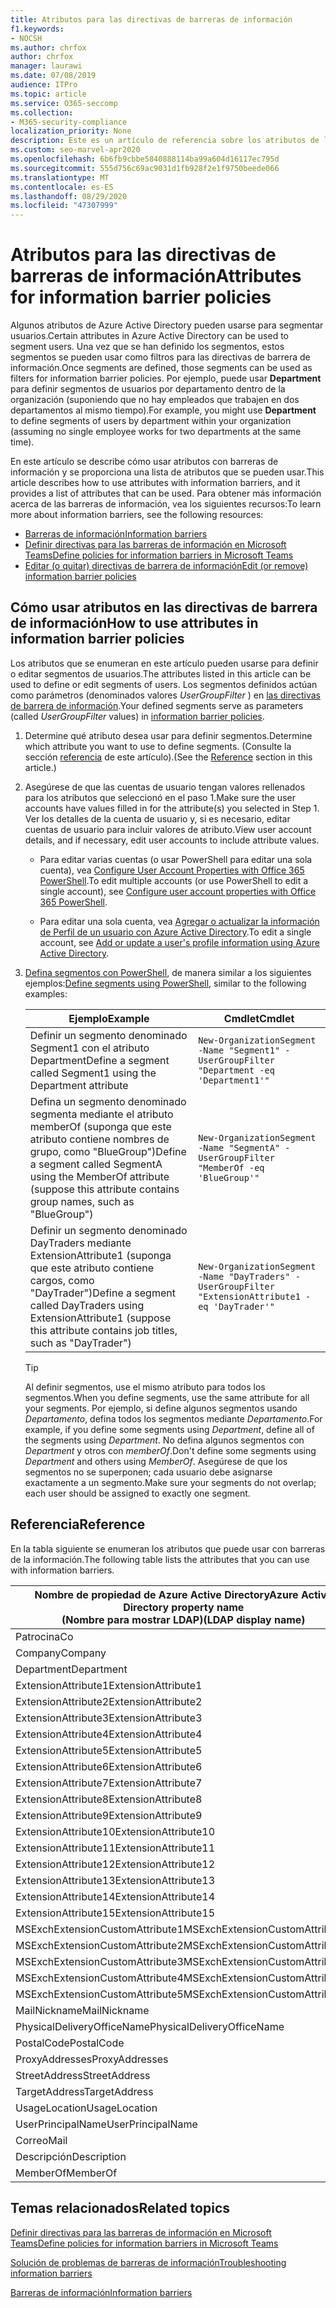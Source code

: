 ```yaml
---
title: Atributos para las directivas de barreras de información
f1.keywords:
- NOCSH
ms.author: chrfox
author: chrfox
manager: laurawi
ms.date: 07/08/2019
audience: ITPro
ms.topic: article
ms.service: O365-seccomp
ms.collection:
- M365-security-compliance
localization_priority: None
description: Este es un artículo de referencia sobre los atributos de la cuenta de usuario de Azure Active Directory que se usan para definir segmentos de barrera de información.
ms.custom: seo-marvel-apr2020
ms.openlocfilehash: 6b6fb9cbbe5840888114ba99a604d16117ec795d
ms.sourcegitcommit: 555d756c69ac9031d1fb928f2e1f9750beede066
ms.translationtype: MT
ms.contentlocale: es-ES
ms.lasthandoff: 08/29/2020
ms.locfileid: "47307999"
---
```

# <a name="attributes-for-information-barrier-policies"></a><span data-ttu-id="3bfb8-103">Atributos para las directivas de barreras de información</span><span class="sxs-lookup"><span data-stu-id="3bfb8-103">Attributes for information barrier policies</span></span>

<span data-ttu-id="3bfb8-104">Algunos atributos de Azure Active Directory pueden usarse para segmentar usuarios.</span><span class="sxs-lookup"><span data-stu-id="3bfb8-104">Certain attributes in Azure Active Directory can be used to segment users.</span></span> <span data-ttu-id="3bfb8-105">Una vez que se han definido los segmentos, estos segmentos se pueden usar como filtros para las directivas de barrera de información.</span><span class="sxs-lookup"><span data-stu-id="3bfb8-105">Once segments are defined, those segments can be used as filters for information barrier policies.</span></span> <span data-ttu-id="3bfb8-106">Por ejemplo, puede usar **Department** para definir segmentos de usuarios por departamento dentro de la organización (suponiendo que no hay empleados que trabajen en dos departamentos al mismo tiempo).</span><span class="sxs-lookup"><span data-stu-id="3bfb8-106">For example, you might use **Department** to define segments of users by department within your organization (assuming no single employee works for two departments at the same time).</span></span> 

<span data-ttu-id="3bfb8-107">En este artículo se describe cómo usar atributos con barreras de información y se proporciona una lista de atributos que se pueden usar.</span><span class="sxs-lookup"><span data-stu-id="3bfb8-107">This article describes how to use attributes with information barriers, and it provides a list of attributes that can be used.</span></span> <span data-ttu-id="3bfb8-108">Para obtener más información acerca de las barreras de información, vea los siguientes recursos:</span><span class="sxs-lookup"><span data-stu-id="3bfb8-108">To learn more about information barriers, see the following resources:</span></span>
- [<span data-ttu-id="3bfb8-109">Barreras de información</span><span class="sxs-lookup"><span data-stu-id="3bfb8-109">Information barriers</span></span>](information-barriers.md)
- [<span data-ttu-id="3bfb8-110">Definir directivas para las barreras de información en Microsoft Teams</span><span class="sxs-lookup"><span data-stu-id="3bfb8-110">Define policies for information barriers in Microsoft Teams</span></span>](information-barriers-policies.md)
- [<span data-ttu-id="3bfb8-111">Editar (o quitar) directivas de barrera de información</span><span class="sxs-lookup"><span data-stu-id="3bfb8-111">Edit (or remove) information barrier policies</span></span>](information-barriers-edit-segments-policies.md)

## <a name="how-to-use-attributes-in-information-barrier-policies"></a><span data-ttu-id="3bfb8-112">Cómo usar atributos en las directivas de barrera de información</span><span class="sxs-lookup"><span data-stu-id="3bfb8-112">How to use attributes in information barrier policies</span></span>

<span data-ttu-id="3bfb8-113">Los atributos que se enumeran en este artículo pueden usarse para definir o editar segmentos de usuarios.</span><span class="sxs-lookup"><span data-stu-id="3bfb8-113">The attributes listed in this article can be used to define or edit segments of users.</span></span> <span data-ttu-id="3bfb8-114">Los segmentos definidos actúan como parámetros (denominados valores *UserGroupFilter* ) en [las directivas de barrera de información](information-barriers-policies.md).</span><span class="sxs-lookup"><span data-stu-id="3bfb8-114">Your defined segments serve as parameters (called *UserGroupFilter* values) in [information barrier policies](information-barriers-policies.md).</span></span>

1. <span data-ttu-id="3bfb8-115">Determine qué atributo desea usar para definir segmentos.</span><span class="sxs-lookup"><span data-stu-id="3bfb8-115">Determine which attribute you want to use to define segments.</span></span> <span data-ttu-id="3bfb8-116">(Consulte la sección [referencia](#reference) de este artículo).</span><span class="sxs-lookup"><span data-stu-id="3bfb8-116">(See the [Reference](#reference) section in this article.)</span></span>

2. <span data-ttu-id="3bfb8-117">Asegúrese de que las cuentas de usuario tengan valores rellenados para los atributos que seleccionó en el paso 1.</span><span class="sxs-lookup"><span data-stu-id="3bfb8-117">Make sure the user accounts have values filled in for the attribute(s) you selected in Step 1.</span></span> <span data-ttu-id="3bfb8-118">Ver los detalles de la cuenta de usuario y, si es necesario, editar cuentas de usuario para incluir valores de atributo.</span><span class="sxs-lookup"><span data-stu-id="3bfb8-118">View user account details, and if necessary, edit user accounts to include attribute values.</span></span> 

    - <span data-ttu-id="3bfb8-119">Para editar varias cuentas (o usar PowerShell para editar una sola cuenta), vea [Configure User Account Properties with Office 365 PowerShell](https://docs.microsoft.com/microsoft-365/enterprise/configure-user-account-properties-with-microsoft-365-powershell).</span><span class="sxs-lookup"><span data-stu-id="3bfb8-119">To edit multiple accounts (or use PowerShell to edit a single account), see [Configure user account properties with Office 365 PowerShell](https://docs.microsoft.com/microsoft-365/enterprise/configure-user-account-properties-with-microsoft-365-powershell).</span></span>

    - <span data-ttu-id="3bfb8-120">Para editar una sola cuenta, vea [Agregar o actualizar la información de Perfil de un usuario con Azure Active Directory](https://docs.microsoft.com/azure/active-directory/fundamentals/active-directory-users-profile-azure-portal).</span><span class="sxs-lookup"><span data-stu-id="3bfb8-120">To edit a single account, see [Add or update a user's profile information using Azure Active Directory](https://docs.microsoft.com/azure/active-directory/fundamentals/active-directory-users-profile-azure-portal).</span></span>

3. <span data-ttu-id="3bfb8-121">[Defina segmentos con PowerShell](information-barriers-policies.md#define-segments-using-powershell), de manera similar a los siguientes ejemplos:</span><span class="sxs-lookup"><span data-stu-id="3bfb8-121">[Define segments using PowerShell](information-barriers-policies.md#define-segments-using-powershell), similar to the following examples:</span></span>

    |<span data-ttu-id="3bfb8-122">Ejemplo</span><span class="sxs-lookup"><span data-stu-id="3bfb8-122">Example</span></span>  |<span data-ttu-id="3bfb8-123">Cmdlet</span><span class="sxs-lookup"><span data-stu-id="3bfb8-123">Cmdlet</span></span>  |
    |---------|---------|
    |<span data-ttu-id="3bfb8-124">Definir un segmento denominado Segment1 con el atributo Department</span><span class="sxs-lookup"><span data-stu-id="3bfb8-124">Define a segment called Segment1 using the Department attribute</span></span>     | `New-OrganizationSegment -Name "Segment1" -UserGroupFilter "Department -eq 'Department1'"`        |
    |<span data-ttu-id="3bfb8-125">Defina un segmento denominado segmenta mediante el atributo memberOf (suponga que este atributo contiene nombres de grupo, como "BlueGroup")</span><span class="sxs-lookup"><span data-stu-id="3bfb8-125">Define a segment called SegmentA using the MemberOf attribute (suppose this attribute contains group names, such as "BlueGroup")</span></span>     | `New-OrganizationSegment -Name "SegmentA" -UserGroupFilter "MemberOf -eq 'BlueGroup'"`        |
    |<span data-ttu-id="3bfb8-126">Definir un segmento denominado DayTraders mediante ExtensionAttribute1 (suponga que este atributo contiene cargos, como "DayTrader")</span><span class="sxs-lookup"><span data-stu-id="3bfb8-126">Define a segment called DayTraders using ExtensionAttribute1 (suppose this attribute contains job titles, such as "DayTrader")</span></span>|`New-OrganizationSegment -Name "DayTraders" -UserGroupFilter "ExtensionAttribute1 -eq 'DayTrader'"` |

    > [!TIP]
    > <span data-ttu-id="3bfb8-127">Al definir segmentos, use el mismo atributo para todos los segmentos.</span><span class="sxs-lookup"><span data-stu-id="3bfb8-127">When you define segments, use the same attribute for all your segments.</span></span> <span data-ttu-id="3bfb8-128">Por ejemplo, si define algunos segmentos usando *Departamento*, defina todos los segmentos mediante *Departamento*.</span><span class="sxs-lookup"><span data-stu-id="3bfb8-128">For example, if you define some segments using *Department*, define all of the segments using *Department*.</span></span> <span data-ttu-id="3bfb8-129">No defina algunos segmentos con *Department* y otros con *memberOf*.</span><span class="sxs-lookup"><span data-stu-id="3bfb8-129">Don't define some segments using *Department* and others using *MemberOf*.</span></span> <span data-ttu-id="3bfb8-130">Asegúrese de que los segmentos no se superponen; cada usuario debe asignarse exactamente a un segmento.</span><span class="sxs-lookup"><span data-stu-id="3bfb8-130">Make sure your segments do not overlap; each user should be assigned to exactly one segment.</span></span> 

## <a name="reference"></a><span data-ttu-id="3bfb8-131">Referencia</span><span class="sxs-lookup"><span data-stu-id="3bfb8-131">Reference</span></span>

<span data-ttu-id="3bfb8-132">En la tabla siguiente se enumeran los atributos que puede usar con barreras de la información.</span><span class="sxs-lookup"><span data-stu-id="3bfb8-132">The following table lists the attributes that you can use with information barriers.</span></span>

|<span data-ttu-id="3bfb8-133">Nombre de propiedad de Azure Active Directory</span><span class="sxs-lookup"><span data-stu-id="3bfb8-133">Azure Active Directory property name</span></span><br/><span data-ttu-id="3bfb8-134">(Nombre para mostrar LDAP)</span><span class="sxs-lookup"><span data-stu-id="3bfb8-134">(LDAP display name)</span></span>  |<span data-ttu-id="3bfb8-135">Nombre de la propiedad de Exchange</span><span class="sxs-lookup"><span data-stu-id="3bfb8-135">Exchange property name</span></span>  |
|---------|---------|
|<span data-ttu-id="3bfb8-136">Patrocina</span><span class="sxs-lookup"><span data-stu-id="3bfb8-136">Co</span></span>       | <span data-ttu-id="3bfb8-137">Patrocina</span><span class="sxs-lookup"><span data-stu-id="3bfb8-137">Co</span></span>        |
|<span data-ttu-id="3bfb8-138">Company</span><span class="sxs-lookup"><span data-stu-id="3bfb8-138">Company</span></span>     |<span data-ttu-id="3bfb8-139">Company</span><span class="sxs-lookup"><span data-stu-id="3bfb8-139">Company</span></span>         |
|<span data-ttu-id="3bfb8-140">Department</span><span class="sxs-lookup"><span data-stu-id="3bfb8-140">Department</span></span>     |<span data-ttu-id="3bfb8-141">Department</span><span class="sxs-lookup"><span data-stu-id="3bfb8-141">Department</span></span>         |
|<span data-ttu-id="3bfb8-142">ExtensionAttribute1</span><span class="sxs-lookup"><span data-stu-id="3bfb8-142">ExtensionAttribute1</span></span> |<span data-ttu-id="3bfb8-143">CustomAttribute1</span><span class="sxs-lookup"><span data-stu-id="3bfb8-143">CustomAttribute1</span></span>  |
|<span data-ttu-id="3bfb8-144">ExtensionAttribute2</span><span class="sxs-lookup"><span data-stu-id="3bfb8-144">ExtensionAttribute2</span></span> |<span data-ttu-id="3bfb8-145">CustomAttribute2</span><span class="sxs-lookup"><span data-stu-id="3bfb8-145">CustomAttribute2</span></span>  |
|<span data-ttu-id="3bfb8-146">ExtensionAttribute3</span><span class="sxs-lookup"><span data-stu-id="3bfb8-146">ExtensionAttribute3</span></span> |<span data-ttu-id="3bfb8-147">CustomAttribute3</span><span class="sxs-lookup"><span data-stu-id="3bfb8-147">CustomAttribute3</span></span>  |
|<span data-ttu-id="3bfb8-148">ExtensionAttribute4</span><span class="sxs-lookup"><span data-stu-id="3bfb8-148">ExtensionAttribute4</span></span> |<span data-ttu-id="3bfb8-149">CustomAttribute4</span><span class="sxs-lookup"><span data-stu-id="3bfb8-149">CustomAttribute4</span></span>  |
|<span data-ttu-id="3bfb8-150">ExtensionAttribute5</span><span class="sxs-lookup"><span data-stu-id="3bfb8-150">ExtensionAttribute5</span></span> |<span data-ttu-id="3bfb8-151">CustomAttribute5</span><span class="sxs-lookup"><span data-stu-id="3bfb8-151">CustomAttribute5</span></span>  |
|<span data-ttu-id="3bfb8-152">ExtensionAttribute6</span><span class="sxs-lookup"><span data-stu-id="3bfb8-152">ExtensionAttribute6</span></span> |<span data-ttu-id="3bfb8-153">CustomAttribute6</span><span class="sxs-lookup"><span data-stu-id="3bfb8-153">CustomAttribute6</span></span>  |
|<span data-ttu-id="3bfb8-154">ExtensionAttribute7</span><span class="sxs-lookup"><span data-stu-id="3bfb8-154">ExtensionAttribute7</span></span> |<span data-ttu-id="3bfb8-155">CustomAttribute7</span><span class="sxs-lookup"><span data-stu-id="3bfb8-155">CustomAttribute7</span></span>  |
|<span data-ttu-id="3bfb8-156">ExtensionAttribute8</span><span class="sxs-lookup"><span data-stu-id="3bfb8-156">ExtensionAttribute8</span></span> |<span data-ttu-id="3bfb8-157">CustomAttribute8</span><span class="sxs-lookup"><span data-stu-id="3bfb8-157">CustomAttribute8</span></span>  |
|<span data-ttu-id="3bfb8-158">ExtensionAttribute9</span><span class="sxs-lookup"><span data-stu-id="3bfb8-158">ExtensionAttribute9</span></span> |<span data-ttu-id="3bfb8-159">CustomAttribute9</span><span class="sxs-lookup"><span data-stu-id="3bfb8-159">CustomAttribute9</span></span>  |
|<span data-ttu-id="3bfb8-160">ExtensionAttribute10</span><span class="sxs-lookup"><span data-stu-id="3bfb8-160">ExtensionAttribute10</span></span> |<span data-ttu-id="3bfb8-161">CustomAttribute10</span><span class="sxs-lookup"><span data-stu-id="3bfb8-161">CustomAttribute10</span></span>  |
|<span data-ttu-id="3bfb8-162">ExtensionAttribute11</span><span class="sxs-lookup"><span data-stu-id="3bfb8-162">ExtensionAttribute11</span></span> |<span data-ttu-id="3bfb8-163">CustomAttribute11</span><span class="sxs-lookup"><span data-stu-id="3bfb8-163">CustomAttribute11</span></span>  |
|<span data-ttu-id="3bfb8-164">ExtensionAttribute12</span><span class="sxs-lookup"><span data-stu-id="3bfb8-164">ExtensionAttribute12</span></span> |<span data-ttu-id="3bfb8-165">CustomAttribute12</span><span class="sxs-lookup"><span data-stu-id="3bfb8-165">CustomAttribute12</span></span>  |
|<span data-ttu-id="3bfb8-166">ExtensionAttribute13</span><span class="sxs-lookup"><span data-stu-id="3bfb8-166">ExtensionAttribute13</span></span> |<span data-ttu-id="3bfb8-167">CustomAttribute13</span><span class="sxs-lookup"><span data-stu-id="3bfb8-167">CustomAttribute13</span></span>  |
|<span data-ttu-id="3bfb8-168">ExtensionAttribute14</span><span class="sxs-lookup"><span data-stu-id="3bfb8-168">ExtensionAttribute14</span></span> |<span data-ttu-id="3bfb8-169">CustomAttribute14</span><span class="sxs-lookup"><span data-stu-id="3bfb8-169">CustomAttribute14</span></span>  |
|<span data-ttu-id="3bfb8-170">ExtensionAttribute15</span><span class="sxs-lookup"><span data-stu-id="3bfb8-170">ExtensionAttribute15</span></span> |<span data-ttu-id="3bfb8-171">CustomAttribute15</span><span class="sxs-lookup"><span data-stu-id="3bfb8-171">CustomAttribute15</span></span>  |
|<span data-ttu-id="3bfb8-172">MSExchExtensionCustomAttribute1</span><span class="sxs-lookup"><span data-stu-id="3bfb8-172">MSExchExtensionCustomAttribute1</span></span> |<span data-ttu-id="3bfb8-173">ExtensionCustomAttribute1</span><span class="sxs-lookup"><span data-stu-id="3bfb8-173">ExtensionCustomAttribute1</span></span> |
|<span data-ttu-id="3bfb8-174">MSExchExtensionCustomAttribute2</span><span class="sxs-lookup"><span data-stu-id="3bfb8-174">MSExchExtensionCustomAttribute2</span></span> |<span data-ttu-id="3bfb8-175">ExtensionCustomAttribute2</span><span class="sxs-lookup"><span data-stu-id="3bfb8-175">ExtensionCustomAttribute2</span></span> |
|<span data-ttu-id="3bfb8-176">MSExchExtensionCustomAttribute3</span><span class="sxs-lookup"><span data-stu-id="3bfb8-176">MSExchExtensionCustomAttribute3</span></span> |<span data-ttu-id="3bfb8-177">ExtensionCustomAttribute3</span><span class="sxs-lookup"><span data-stu-id="3bfb8-177">ExtensionCustomAttribute3</span></span> |
|<span data-ttu-id="3bfb8-178">MSExchExtensionCustomAttribute4</span><span class="sxs-lookup"><span data-stu-id="3bfb8-178">MSExchExtensionCustomAttribute4</span></span> |<span data-ttu-id="3bfb8-179">ExtensionCustomAttribute4</span><span class="sxs-lookup"><span data-stu-id="3bfb8-179">ExtensionCustomAttribute4</span></span> |
|<span data-ttu-id="3bfb8-180">MSExchExtensionCustomAttribute5</span><span class="sxs-lookup"><span data-stu-id="3bfb8-180">MSExchExtensionCustomAttribute5</span></span> |<span data-ttu-id="3bfb8-181">ExtensionCustomAttribute5</span><span class="sxs-lookup"><span data-stu-id="3bfb8-181">ExtensionCustomAttribute5</span></span> |
|<span data-ttu-id="3bfb8-182">MailNickname</span><span class="sxs-lookup"><span data-stu-id="3bfb8-182">MailNickname</span></span> |<span data-ttu-id="3bfb8-183">Alias</span><span class="sxs-lookup"><span data-stu-id="3bfb8-183">Alias</span></span> |
|<span data-ttu-id="3bfb8-184">PhysicalDeliveryOfficeName</span><span class="sxs-lookup"><span data-stu-id="3bfb8-184">PhysicalDeliveryOfficeName</span></span> |<span data-ttu-id="3bfb8-185">Office</span><span class="sxs-lookup"><span data-stu-id="3bfb8-185">Office</span></span> |
|<span data-ttu-id="3bfb8-186">PostalCode</span><span class="sxs-lookup"><span data-stu-id="3bfb8-186">PostalCode</span></span> |<span data-ttu-id="3bfb8-187">PostalCode</span><span class="sxs-lookup"><span data-stu-id="3bfb8-187">PostalCode</span></span> |
|<span data-ttu-id="3bfb8-188">ProxyAddresses</span><span class="sxs-lookup"><span data-stu-id="3bfb8-188">ProxyAddresses</span></span> |<span data-ttu-id="3bfb8-189">EmailAddresses</span><span class="sxs-lookup"><span data-stu-id="3bfb8-189">EmailAddresses</span></span> |
|<span data-ttu-id="3bfb8-190">StreetAddress</span><span class="sxs-lookup"><span data-stu-id="3bfb8-190">StreetAddress</span></span> |<span data-ttu-id="3bfb8-191">StreetAddress</span><span class="sxs-lookup"><span data-stu-id="3bfb8-191">StreetAddress</span></span> |
|<span data-ttu-id="3bfb8-192">TargetAddress</span><span class="sxs-lookup"><span data-stu-id="3bfb8-192">TargetAddress</span></span> |<span data-ttu-id="3bfb8-193">ExternalEmailAddress</span><span class="sxs-lookup"><span data-stu-id="3bfb8-193">ExternalEmailAddress</span></span> |
|<span data-ttu-id="3bfb8-194">UsageLocation</span><span class="sxs-lookup"><span data-stu-id="3bfb8-194">UsageLocation</span></span> |<span data-ttu-id="3bfb8-195">UsageLocation</span><span class="sxs-lookup"><span data-stu-id="3bfb8-195">UsageLocation</span></span> |
|<span data-ttu-id="3bfb8-196">UserPrincipalName</span><span class="sxs-lookup"><span data-stu-id="3bfb8-196">UserPrincipalName</span></span>    |<span data-ttu-id="3bfb8-197">UserPrincipalName</span><span class="sxs-lookup"><span data-stu-id="3bfb8-197">UserPrincipalName</span></span>    |
|<span data-ttu-id="3bfb8-198">Correo</span><span class="sxs-lookup"><span data-stu-id="3bfb8-198">Mail</span></span>    |<span data-ttu-id="3bfb8-199">WindowsEmailAddress</span><span class="sxs-lookup"><span data-stu-id="3bfb8-199">WindowsEmailAddress</span></span>    |
|<span data-ttu-id="3bfb8-200">Descripción</span><span class="sxs-lookup"><span data-stu-id="3bfb8-200">Description</span></span>    |<span data-ttu-id="3bfb8-201">Descripción</span><span class="sxs-lookup"><span data-stu-id="3bfb8-201">Description</span></span>    |
|<span data-ttu-id="3bfb8-202">MemberOf</span><span class="sxs-lookup"><span data-stu-id="3bfb8-202">MemberOf</span></span>    |<span data-ttu-id="3bfb8-203">MemberOfGroup</span><span class="sxs-lookup"><span data-stu-id="3bfb8-203">MemberOfGroup</span></span>    |

## <a name="related-topics"></a><span data-ttu-id="3bfb8-204">Temas relacionados</span><span class="sxs-lookup"><span data-stu-id="3bfb8-204">Related topics</span></span>

[<span data-ttu-id="3bfb8-205">Definir directivas para las barreras de información en Microsoft Teams</span><span class="sxs-lookup"><span data-stu-id="3bfb8-205">Define policies for information barriers in Microsoft Teams</span></span>](information-barriers-policies.md)

[<span data-ttu-id="3bfb8-206">Solución de problemas de barreras de información</span><span class="sxs-lookup"><span data-stu-id="3bfb8-206">Troubleshooting information barriers</span></span>](information-barriers-troubleshooting.md)

[<span data-ttu-id="3bfb8-207">Barreras de información</span><span class="sxs-lookup"><span data-stu-id="3bfb8-207">Information barriers</span></span>](information-barriers.md)



